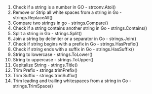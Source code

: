 1. Check if a string is a number in GO - strconv.Atoi()
2. Remove or Strip all white spaces from a string in Go - strings.ReplaceAll()
3. Compare two strings in go - strings.Compare()
4. Check if a string contains another string in Go - strings.Contains()
5. Split a string in Go - strings.Split()
6. Join a string by delimiter or a separator in Go - strings.Join()
7. Check if string begins with a prefix in Go - strings.HasPrefix()
8. Check if string ends with a suffix in Go - strings.HasSuffix()
9. String to lowercase - strings.ToLower()
10. String to uppercase - strings.ToUpper()
11. Capitalize String - strings.Title()
12. Trim Prefix - strings.trimPrefix()
13. Trim Suffix - strings.trimSuffix()
14. Trim leading and trailing whitespaces from a string in Go - strings.TrimSpace()